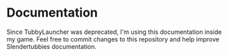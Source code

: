# Documentation 
Since TubbyLauncher was deprecated, I'm using this documentation inside my game. Feel free to commit changes to this repository and help improve Slendertubbies documentation.
